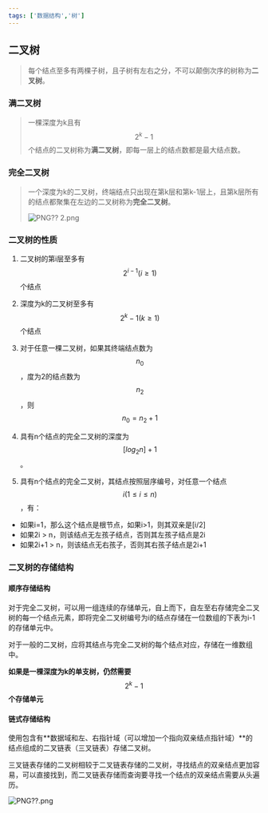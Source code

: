 ```yaml
---
tags: ['数据结构','树']
---
```


## 二叉树

> 每个结点至多有两棵子树，且子树有左右之分，不可以颠倒次序的树称为**二叉树**。

### 满二叉树

> 一棵深度为k且有$$2^{k}-1$$个结点的二叉树称为**满二叉树**，即每一层上的结点数都是最大结点数。

### 完全二叉树

> 一个深度为k的二叉树，终端结点只出现在第k层和第k-1层上，且第k层所有的结点都聚集在左边的二叉树称为**完全二叉树**。
>
> ![PNG?? 2.png](https://i.loli.net/2020/07/26/lUAKTQwhbxjROCL.png)

### 二叉树的性质

1. 二叉树的第i层至多有$$2^{i-1}(i \geq 1)$$个结点

2. 深度为k的二叉树至多有$$2^{k}-1(k\geq1)$$个结点

3. 对于任意一棵二叉树，如果其终端结点数为$$n_{0}$$，度为2的结点数为$$n_{2}$$，则$$n_{0}=n_{2}+1$$

4. 具有n个结点的完全二叉树的深度为$$[log_{2}n]+1$$。

5. 具有n个结点的完全二叉树，其结点按照层序编号，对任意一个结点$$i(1 \leq i \leq n)$$，有：
- 如果i=1，那么这个结点是根节点，如果i>1，则其双亲是[i/2]
- 如果2i > n，则该结点无左孩子结点，否则其左孩子结点是2i
- 如果2i+1 > n，则该结点无右孩子，否则其右孩子结点是2i+1



### 二叉树的存储结构

#### 顺序存储结构

对于完全二叉树，可以用一组连续的存储单元，自上而下，自左至右存储完全二叉树的每一个结点元素，即将完全二叉树编号为i的结点存储在一位数组的下表为i-1的存储单元中。

对于一般的二叉树，应将其结点与完全二叉树的每个结点对应，存储在一维数组中。

**如果是一棵深度为k的单支树，仍然需要**
$$
2^{k}-1
$$
**个存储单元**



#### 链式存储结构

使用包含有**数据域和左、右指针域（可以增加一个指向双亲结点指针域）**的结点组成的二叉链表（三叉链表）存储二叉树。

三叉链表存储的二叉树相较于二叉链表存储的二叉树，寻找结点的双亲结点更加容易，可以直接找到，而二叉链表存储而查询要寻找一个结点的双亲结点需要从头遍历。

![PNG??.png](https://i.loli.net/2020/07/26/QMr2Gojc4tFbmyv.png)